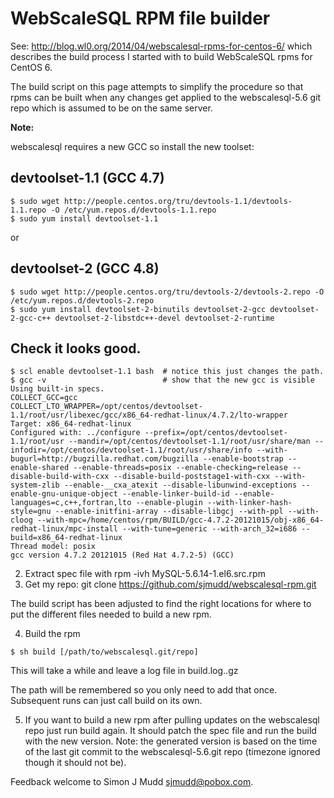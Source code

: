 # WebScaleSQL RPM file builder

See: http://blog.wl0.org/2014/04/webscalesql-rpms-for-centos-6/
which describes the build process I started with to build
WebScaleSQL rpms for CentOS 6.

The build script on this page attempts to simplify the procedure
so that rpms can be built when any changes get applied to the
webscalesql-5.6 git repo which is assumed to be on the same server.

**Note:**

webscalesql requires a new GCC so install the new toolset:

## devtoolset-1.1 (GCC 4.7)

```
$ sudo wget http://people.centos.org/tru/devtools-1.1/devtools-1.1.repo -O /etc/yum.repos.d/devtools-1.1.repo
$ sudo yum install devtoolset-1.1
```

or

## devtoolset-2 (GCC 4.8)

```
$ sudo wget http://people.centos.org/tru/devtools-2/devtools-2.repo -O /etc/yum.repos.d/devtools-2.repo
$ sudo yum install devtoolset-2-binutils devtoolset-2-gcc devtoolset-2-gcc-c++ devtoolset-2-libstdc++-devel devtoolset-2-runtime 

```

## Check it looks good.

```
$ scl enable devtoolset-1.1 bash  # notice this just changes the path.
$ gcc -v                          # show that the new gcc is visible
Using built-in specs.
COLLECT_GCC=gcc
COLLECT_LTO_WRAPPER=/opt/centos/devtoolset-1.1/root/usr/libexec/gcc/x86_64-redhat-linux/4.7.2/lto-wrapper
Target: x86_64-redhat-linux
Configured with: ../configure --prefix=/opt/centos/devtoolset-1.1/root/usr --mandir=/opt/centos/devtoolset-1.1/root/usr/share/man --infodir=/opt/centos/devtoolset-1.1/root/usr/share/info --with-bugurl=http://bugzilla.redhat.com/bugzilla --enable-bootstrap --enable-shared --enable-threads=posix --enable-checking=release --disable-build-with-cxx --disable-build-poststage1-with-cxx --with-system-zlib --enable-__cxa_atexit --disable-libunwind-exceptions --enable-gnu-unique-object --enable-linker-build-id --enable-languages=c,c++,fortran,lto --enable-plugin --with-linker-hash-style=gnu --enable-initfini-array --disable-libgcj --with-ppl --with-cloog --with-mpc=/home/centos/rpm/BUILD/gcc-4.7.2-20121015/obj-x86_64-redhat-linux/mpc-install --with-tune=generic --with-arch_32=i686 --build=x86_64-redhat-linux
Thread model: posix
gcc version 4.7.2 20121015 (Red Hat 4.7.2-5) (GCC) 
```

2. Extract spec file with rpm -ivh MySQL-5.6.14-1.el6.src.rpm
3. Get my repo: git clone https://github.com/sjmudd/webscalesql-rpm.git

The build script has been adjusted to find the right locations for where
to put the different files needed to build a new rpm.

4. Build the rpm

```
$ sh build [/path/to/webscalesql.git/repo]
```

This will take a while and leave a log file in build.log.<timestamp>.gz

The path will be remembered so you only need to add that once. Subsequent
runs can just call build on its own.

5. If you want to build a new rpm after pulling updates on the webscalesql repo
just run build again. It should patch the spec file and run the build with the
new version.  Note: the generated version is based on the time of the last
git commit to the webscalesql-5.6.git repo (timezone ignored though it should
not be).

Feedback welcome to Simon J Mudd <sjmudd@pobox.com>.
